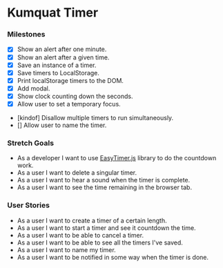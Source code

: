 # Kumquat Timer

### Milestones
- [x] Show an alert after one minute.
- [x] Show an alert after a given time.
- [x] Save an instance of a timer. 
- [x] Save timers to LocalStorage.
- [x] Print localStorage timers to the DOM.
- [x] Add modal.
- [x] Show clock counting down the seconds.
- [x] Allow user to set a temporary focus.
- [kindof] Disallow multiple timers to run simultaneously.
- [] Allow user to name the timer.

### Stretch Goals
- As a developer I want to use [EasyTimer.js](http://albert-gonzalez.github.io/easytimer.js/) library to do the countdown work.
- As a user I want to delete a singular timer.
- As a user I want to hear a sound when the timer is complete.
- As a user I want to see the time remaining in the browser tab.

### User Stories
- As a user I want to create a timer of a certain length. 
- As a user I want to start a timer and see it countdown the time.
- As a user I want to be able to cancel a timer.
- As a user I want to be able to see all the timers I've saved.
- As a user I want to name my timer.
- As a user I want to be notified in some way when the timer is done.